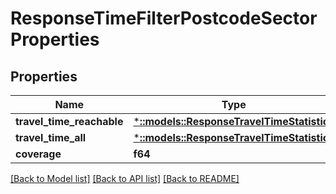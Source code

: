# ResponseTimeFilterPostcodeSectorProperties

## Properties
Name | Type | Description | Notes
------------ | ------------- | ------------- | -------------
**travel_time_reachable** | [***::models::ResponseTravelTimeStatistics**](ResponseTravelTimeStatistics.md) |  | [optional] 
**travel_time_all** | [***::models::ResponseTravelTimeStatistics**](ResponseTravelTimeStatistics.md) |  | [optional] 
**coverage** | **f64** |  | [optional] 

[[Back to Model list]](../README.md#documentation-for-models) [[Back to API list]](../README.md#documentation-for-api-endpoints) [[Back to README]](../README.md)


